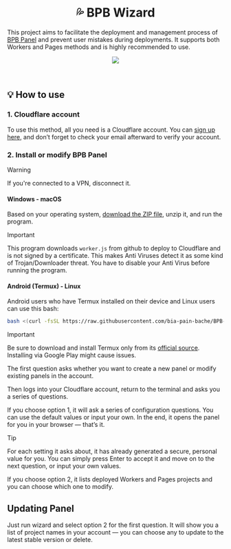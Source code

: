 <h1 align="center">💦 BPB Wizard</h1>

This project aims to facilitate the deployment and management process of [BPB Panel](https://github.com/bia-pain-bache/BPB-Worker-Panel) and prevent user mistakes during deployments. It supports both Workers and Pages methods and is highly recommended to use.

<p align="center">
  <img src="assets/wizard.jpg">
</p>
<br>

## 💡 How to use

### 1. Cloudflare account

To use this method, all you need is a Cloudflare account. You can [sign up here](https://dash.cloudflare.com/sign-up/), and don’t forget to check your email afterward to verify your account.

### 2. Install or modify BPB Panel

> [!WARNING]
> If you're connected to a VPN, disconnect it.

#### Windows - macOS

Based on your operating system, [download the ZIP file](https://github.com/bia-pain-bache/BPB-Wizard/releases/latest), unzip it, and run the program.

> [!IMPORTANT]  
> This program downloads `worker.js` from github to deploy to Cloudflare and is not signed by a certificate. This makes Anti Viruses detect it as some kind of Trojan/Downloader threat. You have to disable your Anti Virus before running the program.

#### Android (Termux) - Linux

Android users who have Termux installed on their device and Linux users can use this bash:

```bash
bash <(curl -fsSL https://raw.githubusercontent.com/bia-pain-bache/BPB-Wizard/main/install.sh)
```

> [!IMPORTANT]  
> Be sure to download and install Termux only from its [official source](https://github.com/termux/termux-app/releases/latest). Installing via Google Play might cause issues.

The first question asks whether you want to create a new panel or modify existing panels in the account.

Then logs into your Cloudflare account, return to the terminal and asks you a series of questions.

If you choose option 1, it will ask a series of configuration questions. You can use the default values or input your own. In the end, it opens the panel for you in your browser — that’s it.

> [!TIP]
> For each setting it asks about, it has already generated a secure, personal value for you. You can simply press Enter to accept it and move on to the next question, or input your own values.

If you choose option 2, it lists deployed Workers and Pages projects and you can choose which one to modify.

## Updating Panel

Just run wizard and select option 2 for the first question. It will show you a list of project names in your account — you can choose any to update to the latest stable version or delete.
